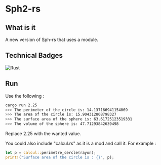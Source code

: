 # Sph2-rs

## What is it
A new version of Sph-rs that uses a module.

## Technical Badges
![Rust](https://img.shields.io/badge/rust-%23000000.svg?style=for-the-badge&logo=rust&logoColor=white)

## Run
Use the following :
```bash
cargo run 2.25
>>> The perimeter of the circle is: 14.137166941154069
>>> The area of the circle is: 15.904312808798327
>>> The surface area of the sphere is: 63.61725123519331
>>> The volume of the sphere is: 47.71293842639498
```
Replace 2.25 with the wanted value.

You could also include "calcul.rs" as it is a mod and call it.
For example :
```rust
let p = calcul::perimetre_cercle(rayon);
print!("Surface area of the circle is : {}", p);
```
